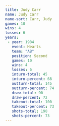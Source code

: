 ```yaml
---
title: Judy Carr
name: Judy Carr
name-sort: Carr, Judy
games: 10
wins: 4
losses: 6
years:
 - year: 1984
   event: Hearts
   team: "AB"
   position: Second
   games: 10
   wins: 4
   losses: 6
   inturn-total: 45
   inturn-percent: 68
   outturn-total: 145
   outturn-percent: 74
   draw-total: 90
   draw-percent: 72
   takeout-total: 100
   takeout-percent: 73
   shots-total: 190
   shots-percent: 73
---
```

